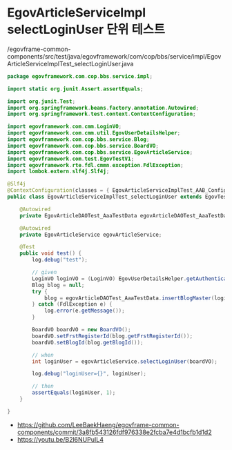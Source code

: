 # EgovArticleServiceImpl selectLoginUser 단위 테스트

/egovframe-common-components/src/test/java/egovframework/com/cop/bbs/service/impl/EgovArticleServiceImplTest_selectLoginUser.java

```java
package egovframework.com.cop.bbs.service.impl;

import static org.junit.Assert.assertEquals;

import org.junit.Test;
import org.springframework.beans.factory.annotation.Autowired;
import org.springframework.test.context.ContextConfiguration;

import egovframework.com.cmm.LoginVO;
import egovframework.com.cmm.util.EgovUserDetailsHelper;
import egovframework.com.cop.bbs.service.Blog;
import egovframework.com.cop.bbs.service.BoardVO;
import egovframework.com.cop.bbs.service.EgovArticleService;
import egovframework.com.test.EgovTestV1;
import egovframework.rte.fdl.cmmn.exception.FdlException;
import lombok.extern.slf4j.Slf4j;

@Slf4j
@ContextConfiguration(classes = { EgovArticleServiceImplTest_AAB_Configuration.class })
public class EgovArticleServiceImplTest_selectLoginUser extends EgovTestV1 {

	@Autowired
	private EgovArticleDAOTest_AaaTestData egovArticleDAOTest_AaaTestData;

	@Autowired
	private EgovArticleService egovArticleService;

	@Test
	public void test() {
		log.debug("test");

		// given
		LoginVO loginVO = (LoginVO) EgovUserDetailsHelper.getAuthenticatedUser();
		Blog blog = null;
		try {
			blog = egovArticleDAOTest_AaaTestData.insertBlogMaster(loginVO);
		} catch (FdlException e) {
			log.error(e.getMessage());
		}

		BoardVO boardVO = new BoardVO();
		boardVO.setFrstRegisterId(blog.getFrstRegisterId());
		boardVO.setBlogId(blog.getBlogId());

		// when
		int loginUser = egovArticleService.selectLoginUser(boardVO);

		log.debug("loginUser={}", loginUser);

		// then
		assertEquals(loginUser, 1);
	}

}
```

- https://github.com/LeeBaekHaeng/egovframe-common-components/commit/3a8fb543126fdf976338e2fcba7e4d1bcfb1d1d2
- https://youtu.be/B2l6NUPuIL4
